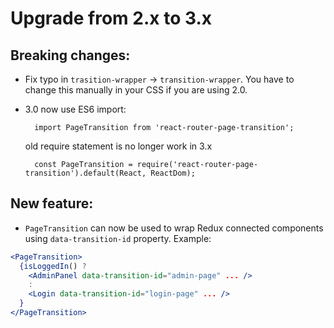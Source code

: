 # Upgrade from 2.x to 3.x

## Breaking changes:
- Fix typo in `trasition-wrapper` -> `transition-wrapper`. You have to change this manually in your CSS if you are using 2.0.
- 3.0 now use ES6 import:

        import PageTransition from 'react-router-page-transition';

    old require statement is no longer work in 3.x

        const PageTransition = require('react-router-page-transition').default(React, ReactDom);

## New feature:
- `PageTransition` can now be used to wrap Redux connected components using
`data-transition-id` property. Example:

```jsx
<PageTransition>
  {isLoggedIn() ?
    <AdminPanel data-transition-id="admin-page" ... />
    :
    <Login data-transition-id="login-page" ... />
  }
</PageTransition>
```

